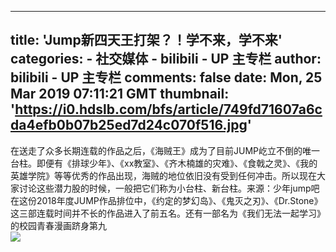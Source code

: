 
---
title: 'Jump新四天王打架？！学不来，学不来'
categories: 
    - 社交媒体
    - bilibili - UP 主专栏
author: bilibili - UP 主专栏
comments: false
date: Mon, 25 Mar 2019 07:11:21 GMT
thumbnail: 'https://i0.hdslb.com/bfs/article/749fd71607a6cda4efb0b07b25ed7d24c070f516.jpg'
---

<div>   
在送走了众多长期连载的作品之后，《海贼王》成为了目前JUMP屹立不倒的唯一台柱。即便有《排球少年》、《xx教室》、《齐木楠雄的灾难》、《食戟之灵》、《我的英雄学院》等等优秀的作品出现，海贼的地位依旧没有受到任何冲击。所以现在大家讨论这些潜力股的时候，一般把它们称为小台柱、新台柱。来源：少年jump吧    在这份2018年度JUMP作品排位中，《约定的梦幻岛》、《鬼灭之刃》、《Dr.Stone》这三部连载时间并不长的作品进入了前五名。还有一部名为《我们无法一起学习》的校园青春漫画跻身第九<br><img src="https://i0.hdslb.com/bfs/article/749fd71607a6cda4efb0b07b25ed7d24c070f516.jpg" referrerpolicy="no-referrer">  
</div>
            